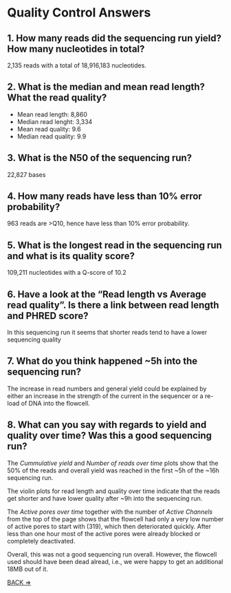 # Quality Control Answers

## 1. How many reads did the sequencing run yield? How many nucleotides in total?

2,135 reads with a total of 18,916,183 nucleotides.


## 2. What is the median and mean read length? What the read quality?

 * Mean read length: 8,860
 * Median read lenght: 3,334
 * Mean read quality: 9.6
 * Median read quality: 9.9


## 3. What is the N50 of the sequencing run?

22,827 bases


## 4. How many reads have less than 10% error probability?

963 reads are >Q10, hence have less than 10% error probability.


## 5. What is the longest read in the sequencing run and what is its quality score?

109,211 nucleotides with a Q-score of 10.2


## 6. Have a look at the “Read length vs Average read quality”. Is there a link between read length and PHRED score?

In this sequencing run it seems that shorter reads tend to have a lower sequencing quality


## 7. What do you think happened ~5h into the sequencing run?

The increase in read numbers and general yield could be explained by either an increase in the strength of the current in the sequencer or a re-load of DNA into the flowcell.


## 8. What can you say with regards to yield and quality over time? Was this a good sequencing run?

The *Cummulative yield* and *Number of reads over time* plots show that the 50% of the reads and overall yield was reached in the first ~5h of the ~16h sequencing run. 

The violin plots for read length and quality over time indicate that the reads get shorter and have lower quality after ~9h into the sequencing run.

The *Active pores over time* together with the number of *Active Channels* from the top of the page shows that the flowcell had only a very low number of active pores to start with (319), which then deteriorated quickly. After less than one hour most of the active pores were already blocked or completely deactivated.

Overall, this was not a good sequencing run overall. However, the flowcell used should have been dead alread, i.e., we were happy to get an additional 18MB out of it.

<p align="left"><a href="https://bluemountainsanalytics.github.io/BMA_CLI-tutorial/QC_N.html">BACK =></a>
</p>

